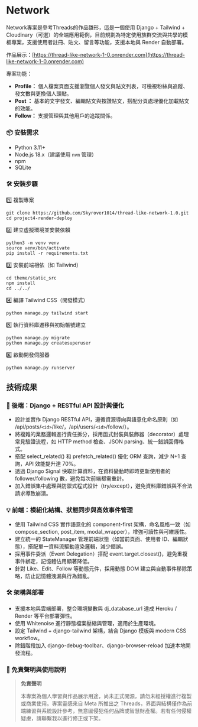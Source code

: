 # Network

Network專案是參考Threads的作品雛形，這是一個使用 Django + Tailwind + Cloudinary（可選）的全端應用範例，目前規劃為特定使用族群交流與共學的模板專案，支援使用者註冊、貼文、留言等功能，支援本地與 Render 自動部署。

作品展示：[https://thread-like-network-1-0.onrender.com](https://thread-like-network-1-0.onrender.com)

專案功能：

* **Profile：** 個人檔案頁面支援瀏覽個人發文與貼文列表，可檢視粉絲與追蹤、發文數與更換個人頭貼。
* **Post ：** 基本的文字發文、編輯貼文與按讚貼文，搭配分頁處理優化加載貼文的效能。
* **Follow：** 支援管理與其他用戶的追蹤關係。

### 📦 安裝需求

* Python 3.11+
* Node.js 18.x（建議使用 `nvm` 管理）
* npm
* SQLite

### **🛠️ 安裝步驟**

1️⃣ 複製專案

```
git clone https://github.com/Skyrover1014/thread-like-network-1.0.git
cd project4-render-deploy
```

2️⃣ 建立虛擬環境並安裝依賴

```
python3 -m venv venv
source venv/bin/activate
pip install -r requirements.txt
```

3️⃣ 安裝前端相依（如 Tailwind）

```
cd theme/static_src
npm install
cd ../../
```

4️⃣ 編譯 Tailwind CSS（開發模式）

```
python manage.py tailwind start
```

5️⃣ 執行資料庫遷移與初始帳號建立

```
python manage.py migrate
python manage.py createsuperuser
```

6️⃣ 啟動開發伺服器

```
python manage.py runserver
```

## 技術成果

### **🔧 後端：Django + RESTful API 設計與優化**

* 設計並實作 Django RESTful API，遵循資源導向與語意化命名原則（如 /api/posts/`<id>`/like/，/api/users/`<id>`/follow/）。
* 將複雜的業務邏輯進行責任拆分，採用函式封裝與裝飾器（decorator）處理常見驗證流程，如 HTTP method 檢查、JSON parsing、統一錯誤回傳格式。
* 搭配 select_related() 和 prefetch_related() 優化 ORM 查詢，減少 N+1 查詢，API 效能提升達 70%。
* 透過 Django Signal 快取計算資料，在資料變動時即時更新使用者的 follower/following 數，避免每次前端都需重計。
* 加入錯誤集中處理與防禦式程式設計（try/except），避免資料庫錯誤與不合法請求導致崩潰。

### **💡 前端：模組化結構、狀態同步與高效事件管理**

* 使用 Tailwind CSS 實作語意化的 component-first 架構，命名風格一致（如 compose_section, post_item, modal_wrapper），增強可讀性與可維護性。
* 建立統一的 StateManager 管理前端狀態（如當前頁面、使用者 ID、編輯狀態），搭配單一資料流驅動渲染邏輯，減少錯誤。
* 採用事件委派（Event Delegation）搭配 event.target.closest()，避免重複事件綁定，記憶體佔用顯著降低。
* 針對 Like、Edit、Follow 等動態元件，採用動態 DOM 建立與自動事件移除策略，防止記憶體洩漏與行為錯亂。

### **🛠 架構與部署**

* 支援本地與雲端部署，整合環境變數與 dj_database_url 達成 Heroku / Render 等平台部署彈性。
* 使用 Whitenoise 進行靜態檔案壓縮與管理，適用於生產環境。
* 設定 Tailwind + django-tailwind 架構，結合 Django 模板與 modern CSS workflow。
* 除錯階段加入 django-debug-toolbar、django-browser-reload 加速本地開發流程。

### **📌 免責聲明與使用說明**

> **免責聲明**
>
> 本專案為個人學習與作品展示用途，尚未正式開源，請勿未經授權進行複製或商業使用。專案靈感來自 Meta 所推出之 Threads，界面與結構僅作為前端練習與系統設計參考，無意圖侵犯任何品牌或智慧財產權。若有任何侵權疑慮，請聯繫我以進行修正或下架。
